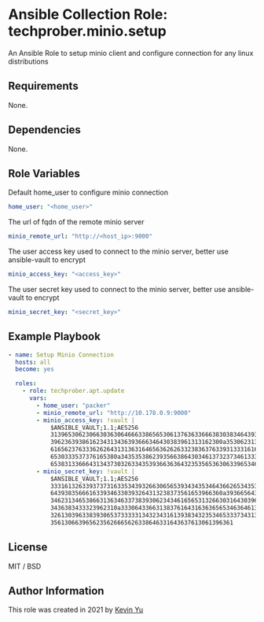 # Ansible Collection Role: techprober.minio.setup

An Ansible Role to setup minio client and configure connection for any linux distributions

## Requirements

None.

## Dependencies

None.

## Role Variables

Default home_user to configure minio connection

```yaml
home_user: "<home_user>"
```

The url of fqdn of the remote minio server

```yaml
minio_remote_url: "http://<host_ip>:9000"
```

The user access key used to connect to the minio server, better use ansible-vault to encrypt

```yaml
minio_access_key: "<access_key>"
```

The user secret key used to connect to the minio server, better use ansible-vault to encrypt

```yaml
minio_secret_key: "<secret_key>"
```

## Example Playbook

```yaml
- name: Setup Minio Connection
  hosts: all
  become: yes

  roles:
    - role: techprober.apt.update
      vars:
        - home_user: "packer"
        - minio_remote_url: "http://10.178.0.9:9000"
        - minio_access_key: !vault |
            $ANSIBLE_VAULT;1.1;AES256
            31396530623066303630646663386565306137636336663830383464393334326530633762666664
            3962363938616234313436393666346430383961313162300a353062313465613462663636643535
            61656237633362626431313631646563626263323836376339313331616562333361383230623435
            6530333537376165380a343535386239356638643034613732373461333865343164626563666531
            65383133666431343730326334353936636364323535653630633965346362386233
        - minio_secret_key: !vault |
            $ANSIBLE_VAULT;1.1;AES256
            33316132633937373163353439326630656539343435346436626534353936386538653761663466
            6439383566616339346330393264313238373561653966360a393665643334646235633738613037
            34623134653866313634633738393062343461656531326630316430396432643531353661346239
            3436383433323962310a333064336631383761643163636565346364613664396361636533636466
            32613039633839306537333331343234316139383432353465333734313561373437366235613636
            3561306639656235626665626338646331643637613061396361
```

## License

MIT / BSD

## Author Information

This role was created in 2021 by [Kevin Yu](https://github.com/yqlbu)
